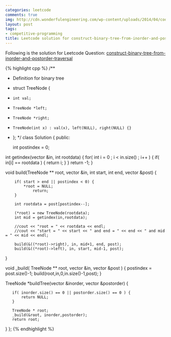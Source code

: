 ```yaml
---
categories: leetcode
comments: true
img: http://cdn.wonderfulengineering.com/wp-content/uploads/2014/04/code-wallpaper-6.png
layout: post
tags:
- competitive-programming
title: Leetcode solution for construct-binary-tree-from-inorder-and-postorder-traversal
---
```


Following is the solution for Leetcode Question: [construct-binary-tree-from-inorder-and-postorder-traversal](https://leetcode.com/problems/construct-binary-tree-from-inorder-and-postorder-traversal/)

{% highlight cpp %}
/**
 * Definition for binary tree
 * struct TreeNode {
 *     int val;
 *     TreeNode *left;
 *     TreeNode *right;
 *     TreeNode(int x) : val(x), left(NULL), right(NULL) {}
 * };
 */
class Solution {
public:

    int postindex = 0;
    
int getindex(vector<int> &in, int rootdata) {
	for( int i = 0 ; i < in.size() ; i++ ) {
            if( in[i] == rootdata ) {
                return i;
            }
        }
        return -1;
}

void build(TreeNode ** root, vector<int> &in, int start, int end, vector<int> &post) {
        
        if( start > end || postindex < 0) {
			*root = NULL;
            	return;
        }

        int rootdata = post[postindex--];
        
        (*root) = new TreeNode(rootdata);
        int mid = getindex(in,rootdata);

		//cout << "root = " << rootdata << endl;
		//cout << "start = " << start << " and end = " << end << " and mid = " << mid << endl;
        
        build(&((*root)->right), in, mid+1, end, post);
        build(&((*root)->left), in, start, mid-1, post);
        
}

void _build( TreeNode ** root, vector<int> &in, vector<int> &post ) {
        postindex = post.size()-1;
        build(root,in,0,in.size()-1,post);
}

TreeNode *buildTree(vector<int> &inorder, vector<int> &postorder) {
       
       if( inorder.size() == 0 || postorder.size() == 0 ) {
           return NULL;
       }
       
       TreeNode * root;
       _build(&root, inorder,postorder);
       return root;
}
};
{% endhighlight %}